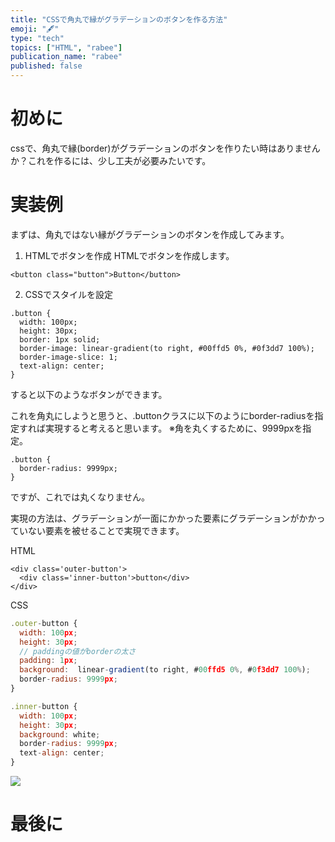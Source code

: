 ```yaml
---
title: "CSSで角丸で縁がグラデーションのボタンを作る方法"
emoji: "🖋"
type: "tech"
topics: ["HTML", "rabee"]
publication_name: "rabee"
published: false
---
```


# 初めに
cssで、角丸で縁(border)がグラデーションのボタンを作りたい時はありませんか？これを作るには、少し工夫が必要みたいです。
# 実装例
まずは、角丸ではない縁がグラデーションのボタンを作成してみます。
1. HTMLでボタンを作成
HTMLでボタンを作成します。
```
<button class="button">Button</button>
```
2. CSSでスタイルを設定

```
.button {
  width: 100px;
  height: 30px;
  border: 1px solid;
  border-image: linear-gradient(to right, #00ffd5 0%, #0f3dd7 100%);
  border-image-slice: 1; 
  text-align: center;
}
```
すると以下のようなボタンができます。

これを角丸にしようと思うと、.buttonクラスに以下のようにborder-radiusを指定すれば実現すると考えると思います。
※角を丸くするために、9999pxを指定。
```
.button {
  border-radius: 9999px;
}
```
ですが、これでは丸くなりません。


実現の方法は、グラデーションが一面にかかった要素にグラデーションがかかっていない要素を被せることで実現できます。

HTML
```
<div class='outer-button'>
  <div class='inner-button'>button</div>
</div>
```

CSS
```js
.outer-button {
  width: 100px;
  height: 30px;
  // paddingの値がborderの太さ
  padding: 1px;
  background:  linear-gradient(to right, #00ffd5 0%, #0f3dd7 100%);
  border-radius: 9999px;
}

.inner-button {
  width: 100px;
  height: 30px;
  background: white;
  border-radius: 9999px;
  text-align: center;
}
```

![](https://storage.googleapis.com/zenn-user-upload/32c34838cc67-20230415.png)
# 最後に
